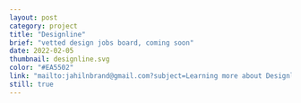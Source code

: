 ```yaml
---
layout: post
category: project
title: "Designline"
brief: "vetted design jobs board, coming soon"
date: 2022-02-05
thumbnail: designline.svg
color: "#EA5502"
link: "mailto:jahilnbrand@gmail.com?subject=Learning more about Designline"
still: true
---
```

